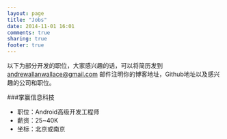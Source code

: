 ```yaml
---
layout: page
title: "Jobs"
date: 2014-11-01 16:01
comments: true
sharing: true
footer: true
---
```

以下为部分开发的职位，大家感兴趣的话，可以将简历发到 andrewallanwallace@gmail.com  邮件注明你的博客地址，Github地址以及感兴趣的公司和职位。

###掌赢信息科技
  * 职位：Android高级开发工程师
  * 薪资：25~40K
  * 坐标：北京或南京

